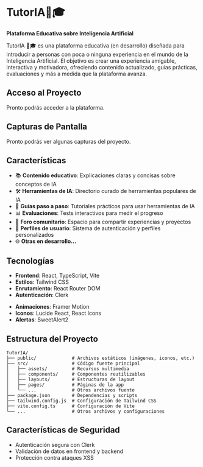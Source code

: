# TutorIA🤖🎓

**Plataforma Educativa sobre Inteligencia Artificial**

TutorIA 🤖🎓 es una plataforma educativa (en desarrollo) diseñada para introducir a personas con poca o ninguna experiencia en el mundo de la Inteligencia Artificial. El objetivo es crear una experiencia amigable, interactiva y motivadora, ofreciendo contenido actualizado, guías prácticas, evaluaciones y más a medida que la plataforma avanza.

## Acceso al Proyecto

Pronto podrás acceder a la plataforma.

<!-- [TutorIA🤖🎓](https://tutoria.dev-mit.com) -->

## Capturas de Pantalla

Pronto podrás ver algunas capturas del proyecto.

<!-- Agrega aquí tus imágenes, por ejemplo: -->
<!-- ![Inicio](./public/screenshots/inicio.png) -->
<!-- ![Foro](./public/screenshots/foro.png) -->

## Características

- 📚 **Contenido educativo**: Explicaciones claras y concisas sobre conceptos de IA
- 🛠️ **Herramientas de IA**: Directorio curado de herramientas populares de IA
- 📝 **Guías paso a paso**: Tutoriales prácticos para usar herramientas de IA
- 📊 **Evaluaciones**: Tests interactivos para medir el progreso
- 💬 **Foro comunitario**: Espacio para compartir experiencias y proyectos
- 👤 **Perfiles de usuario**: Sistema de autenticación y perfiles personalizados
- 🌐 **Otras en desarrollo...**

## Tecnologías

- **Frontend**: React, TypeScript, Vite
- **Estilos**: Tailwind CSS
- **Enrutamiento**: React Router DOM
- **Autenticación**: Clerk
<!-- - **Base de Datos**: Supabase -->
- **Animaciones**: Framer Motion
- **Iconos**: Lucide React, React Icons
- **Alertas**: SweetAlert2

## Estructura del Proyecto

```
TutorIA/
├── public/             # Archivos estáticos (imágenes, iconos, etc.)
├── src/                # Código fuente principal
│   ├── assets/         # Recursos multimedia
│   ├── components/     # Componentes reutilizables
│   ├── layouts/        # Estructuras de layout
│   ├── pages/          # Páginas de la app
│   └── ...             # Otros archivos fuente
├── package.json        # Dependencias y scripts
├── tailwind.config.js  # Configuración de Tailwind CSS
├── vite.config.ts      # Configuración de Vite
└── ...                 # Otros archivos y configuraciones
```

## Características de Seguridad

- Autenticación segura con Clerk
- Validación de datos en frontend y backend
- Protección contra ataques XSS
